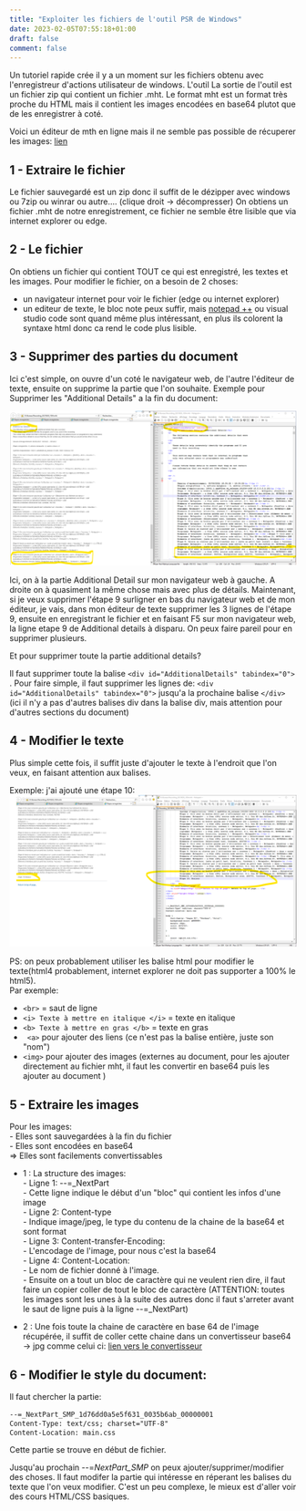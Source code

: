 ```yaml
---
title: "Exploiter les fichiers de l'outil PSR de Windows"
date: 2023-02-05T07:55:18+01:00
draft: false
comment: false
---
```



Un tutoriel rapide crée il y a un moment sur les fichiers obtenu avec l'enregistreur d'actions utilisateur de windows. L'outil 
La sortie de l'outil est un fichier zip qui contient un fichier .mht. Le format mht est un format très proche du HTML mais il contient les images encodées en base64 plutot que de les enregistrer à coté.

Voici un éditeur de mth en ligne mais il ne semble pas possible de récuperer les images: [lien](https://products.aspose.app/words/editor/mht)

## 1 - Extraire le fichier

Le fichier sauvegardé est un zip donc il suffit de le dézipper avec windows ou 7zip ou winrar ou autre.... (clique droit -> décompresser)
On obtiens un fichier .mht de notre enregistrement, ce fichier ne semble être lisible que via internet explorer ou edge.

## 2 - Le fichier

On obtiens un fichier qui contient TOUT ce qui est enregistré, les textes et les images.
Pour modifier le fichier, on a besoin de 2 choses:
- un navigateur internet pour voir le fichier (edge ou internet explorer)
- un editeur de texte, le bloc note peux suffir, mais [notepad ++](https://notepad-plus-plus.org/) ou visual studio code sont quand même plus intéressant, en plus ils colorent la syntaxe html donc ca rend le code plus lisible.


## 3 - Supprimer des parties du document

Ici c'est simple, on ouvre d'un coté le navigateur web, de l'autre l'éditeur de texte, ensuite on supprime la partie que l'on souhaite.
Exemple pour Supprimer les "Additional Details" a la fin du document:

![](./images/image1.png)

Ici, on à la partie Additional Detail sur mon navigateur web à gauche. A droite on à quasiment la même chose mais avec plus de détails.
Maintenant, si je veux supprimer l'étape 9 surligner en bas du navigateur web et de mon éditeur, je vais, dans mon éditeur de texte supprimer les 3 lignes de l'étape 9, ensuite en enregistrant le fichier et en faisant F5 sur mon navigateur web, la ligne etape 9 de Additional details à disparu. On peux faire pareil pour en supprimer plusieurs.

Et pour supprimer toute la partie additional details? 

Il faut supprimer toute la balise ```<div id="AdditionalDetails" tabindex="0"> ```.
Pour faire simple, il faut supprimer les lignes de: ``` <div id="AdditionalDetails" tabindex="0"> ``` jusqu'a la prochaine balise ```</div>``` (ici il n'y a pas d'autres balises div dans la balise div, mais attention pour d'autres sections du document)

## 4 - Modifier le texte
Plus simple cette fois, il suffit juste d'ajouter le texte à l'endroit que l'on veux, en faisant attention aux balises. 

Exemple: j'ai ajouté une étape 10:
![](./images/image2.png)

PS: on peux probablement utiliser les balise html pour modifier le texte(html4 probablement, internet explorer ne doit pas supporter a 100% le html5).  
Par exemple:  
- ```<br>``` = saut de ligne  
- ```<i> Texte à mettre en italique </i>``` = texte en italique
- ```<b> Texte à mettre en gras </b>``` = texte en gras
- ``` <a>``` pour ajouter des liens (ce n'est pas la balise entière, juste son "nom")
- ``` <img> ``` pour ajouter des images (externes au document, pour les ajouter directement au fichier mht, il faut les convertir en base64 puis les ajouter au document )





## 5 - Extraire les images
Pour les images:  
    - Elles sont sauvegardées à la fin du fichier  
    - Elles sont encodées en base64  
  => Elles sont facilements convertissables


- 1 : La structure des images:  
        - Ligne 1: --=_NextPart  
              - Cette ligne indique le début d'un "bloc" qui contient les infos d'une image  
        - Ligne 2: Content-type  
              - Indique image/jpeg, le type du contenu de la chaine de la base64 et sont format  
        - Ligne 3: Content-transfer-Encoding:  
              - L'encodage de l'image, pour nous c'est la base64  
        - Ligne 4: Content-Location:  
              - Le nom de fichier donné à l'image.  
        - Ensuite on a tout un bloc de caractère qui ne veulent rien dire, il faut faire un copier coller de tout le bloc de caractère (ATTENTION: toutes les images sont les unes à la suite des autres donc il faut s'arreter avant le saut de ligne puis à la ligne --=_NextPart)  

- 2 : Une fois toute la chaine de caractère en base 64 de l'image récupérée, il suffit de coller cette chaine dans un convertisseur base64 -> jpg comme celui ci: [lien vers le convertisseur](https://base64.guru/converter/decode/image/jpg)

## 6 - Modifier le style du document:

Il faut chercher la partie:
```
--=_NextPart_SMP_1d76dd0a5e5f631_0035b6ab_00000001
Content-Type: text/css; charset="UTF-8"
Content-Location: main.css
```
Cette partie se trouve en début de fichier.  

Jusqu'au prochain --=_NextPart_SMP_ on peux ajouter/supprimer/modifier des choses. Il faut modifer la partie qui intéresse en réperant les balises du texte que l'on veux modifier. C'est un peu complexe, le mieux est d'aller voir des cours HTML/CSS basiques.

